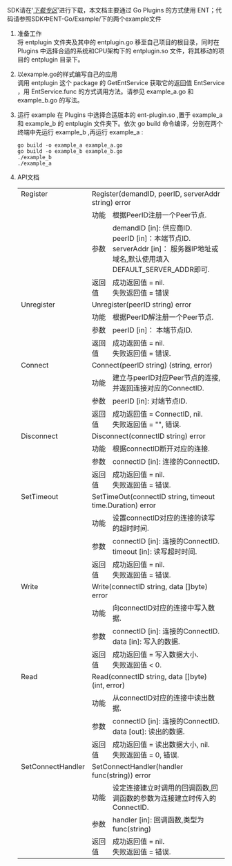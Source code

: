 SDK请在‘*[下载专区](../Download-Center.md)*’进行下载，本文档主要通过 Go Plugins 的方式使用 ENT；代码请参照SDK中ENT-Go/Example/下的两个example文件

1. 准备工作<br>
   将 entplugin 文件夹及其中的 entplugin.go 移至自己项目的根目录，同时在 Plugins 中选择合适的系统和CPU架构下的 entplugin.so 文件，将其移动的项目的 entplugin 目录下。
   
2. 以example.go的样式编写自己的应用<br>
   调用 entplugin 这个 package 的 GetEntService 获取它的返回值 EntService ，用 EntService.func 的方式调用方法。请参见 example_a.go 和  example_b.go 的写法。
   
3. 运行 example
   在 Plugins 中选择合适版本的 ent-plugin.so ,置于 example_a 和 example_b 的 entplugin 文件夹下。依次 go build 命令编译，分别在两个终端中先运行 example_b ,再运行 example_a :
   ```
   go build -o example_a example_a.go 
   go build -o example_b example_b.go 
   ./example_b
   ./example_a
   ```

4. API文档

   <table>
     <tr valign="top">
       <td rowspan="4">Register</td>
       <td colspan="2">Register(demandID, peerID, serverAddr string) error</td>
     </tr>
     <tr>
       <td>功能</td>
       <td>根据PeerID注册一个Peer节点.</td>
     </tr>
     <tr>
       <td>参数</td>
       <td>demandID [in]: 供应商ID.<br>
   		peerID [in]：本端节点ID.<br>
   		serverAddr [in]： 服务器IP地址或域名,默认使用填入DEFAULT_SERVER_ADDR即可.
   	</td>
     </tr>
     <tr>
       <td width="10%">返回值</td>
       <td>成功返回值 = nil.<br>
   		失败返回值 = 错误
   	</td>
     </tr>
     <tr valign="top">
       <td rowspan="4">Unregister</td>
       <td colspan="2">Unregister(peerID string) error</td>
     </tr>
     <tr>
       <td>功能</td>
       <td>根据PeerID解注册一个Peer节点.</td>
     </tr>
     <tr>
       <td>参数</td>
       <td>peerID [in]： 本端节点ID.</td>
     </tr>
     <tr>
       <td>返回值</td>
       <td>成功返回值 = nil.<br>
   		失败返回值 = 错误.
   	</td>
     </tr>
     <tr valign="top">
       <td rowspan="4">Connect</td>
       <td colspan="2">Connect(peerID string) (string, error)</td>
     </tr>
     <tr>
       <td>功能</td>
       <td>建立与peerID对应Peer节点的连接,并返回连接对应的ConnectID.</td>
     </tr>
     <tr>
       <td>参数</td>
       <td>peerID [in]: 对端节点ID.</td>
     </tr>
     <tr>
       <td>返回值</td>
       <td>成功返回值 = ConnectID, nil.<br>
   		失败返回值 = "", 错误.
   	</td>
     </tr>
     <tr valign="top">
       <td rowspan="4">Disconnect</td>
       <td colspan="2">Disconnect(connectID string) error</td>
     </tr>
     <tr>
       <td>功能</td>
       <td>根据connectID断开对应的连接.</td>
     </tr>
     <tr>
       <td>参数</td>
       <td>connectID [in]: 连接的ConnectID.</td>
     </tr>
     <tr>
       <td>返回值</td>
       <td>成功返回值 = nil.<br>
   		失败返回值 = 错误.
   	</td>
     </tr>
     <tr valign="top">
       <td rowspan="4">SetTimeout</td>
       <td colspan="2">SetTimeOut(connectID string, timeout time.Duration) error</td>
     </tr>
     <tr>
       <td>功能</td>
       <td>设置connectID对应的连接的读写的超时时间.</td>
     </tr>
     <tr>
       <td>参数</td>
       <td>connectID [in]: 连接的ConnectID.<br>
   		timeout [in]: 读写超时时间.
   	</td>
     </tr>
     <tr>
       <td>返回值</td>
       <td>成功返回值 = nil.<br>
   		失败返回值 = 错误.
   	</td>
     </tr>
     <tr valign="top">
       <td rowspan="4">Write</td>
       <td colspan="2">Write(connectID string, data []byte) error</td>
     </tr>
     <tr>
       <td>功能</td>
       <td>向connectID对应的连接中写入数据.</td>
     </tr>
     <tr>
       <td>参数</td>
       <td>connectID [in]: 连接的ConnectID.<br>
   		data [in]: 写入的数据.
   	</td>
     </tr>
     <tr>
       <td>返回值</td>
       <td>成功返回值 = 写入数据大小.<br>
   		失败返回值 < 0.
   	</td>
     </tr>
     <tr valign="top">
       <td rowspan="4">Read</td>
       <td colspan="2">Read(connectID string, data []byte) (int, error)</td>
     </tr>
     <tr>
       <td>功能</td>
       <td>从connectID对应的连接中读出数据.</td>
     </tr>
     <tr>
       <td>参数</td>
       <td>connectID [in]: 连接的ConnectID.<br>
   		data [out]: 读出的数据.
   	</td>
     </tr>
     <tr>
       <td>返回值</td>
       <td>成功返回值 = 读出数据大小, nil.<br>
   		失败返回值 = 0, 错误.
   	</td>
     </tr>
     <tr valign="top">
       <td rowspan="4">SetConnectHandler</td>
       <td colspan="2">SetConnectHandler(handler func(string)) error</td>
     </tr>
     <tr>
       <td>功能</td>
       <td>设定连接建立时调用的回调函数,回调函数的参数为连接建立时传入的ConnectID.</td>
     </tr>
     <tr>
       <td>参数</td>
       <td>handler [in]: 回调函数,类型为func(string)</td>
     </tr>
     <tr>
       <td>返回值</td>
       <td>成功返回值 = nil.<br>
   		失败返回值 = 错误.
   	</td>
     </tr>
   </table>
